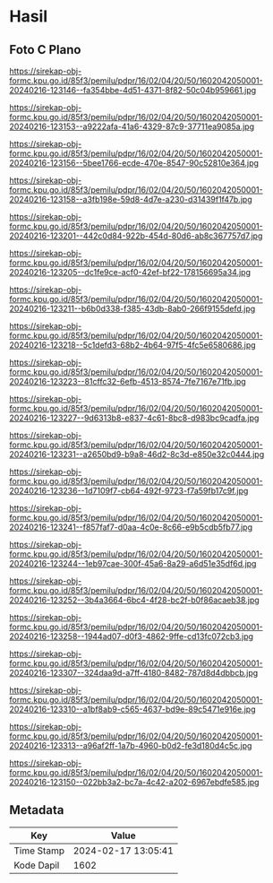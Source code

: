 # Hasil

## Foto C Plano

https://sirekap-obj-formc.kpu.go.id/85f3/pemilu/pdpr/16/02/04/20/50/1602042050001-20240216-123146--fa354bbe-4d51-4371-8f82-50c04b959661.jpg

https://sirekap-obj-formc.kpu.go.id/85f3/pemilu/pdpr/16/02/04/20/50/1602042050001-20240216-123153--a9222afa-41a6-4329-87c9-37711ea9085a.jpg

https://sirekap-obj-formc.kpu.go.id/85f3/pemilu/pdpr/16/02/04/20/50/1602042050001-20240216-123156--5bee1766-ecde-470e-8547-90c52810e364.jpg

https://sirekap-obj-formc.kpu.go.id/85f3/pemilu/pdpr/16/02/04/20/50/1602042050001-20240216-123158--a3fb198e-59d8-4d7e-a230-d31439f1f47b.jpg

https://sirekap-obj-formc.kpu.go.id/85f3/pemilu/pdpr/16/02/04/20/50/1602042050001-20240216-123201--442c0d84-922b-454d-80d6-ab8c367757d7.jpg

https://sirekap-obj-formc.kpu.go.id/85f3/pemilu/pdpr/16/02/04/20/50/1602042050001-20240216-123205--dc1fe9ce-acf0-42ef-bf22-178156695a34.jpg

https://sirekap-obj-formc.kpu.go.id/85f3/pemilu/pdpr/16/02/04/20/50/1602042050001-20240216-123211--b6b0d338-f385-43db-8ab0-266f9155defd.jpg

https://sirekap-obj-formc.kpu.go.id/85f3/pemilu/pdpr/16/02/04/20/50/1602042050001-20240216-123218--5c1defd3-68b2-4b64-97f5-4fc5e6580686.jpg

https://sirekap-obj-formc.kpu.go.id/85f3/pemilu/pdpr/16/02/04/20/50/1602042050001-20240216-123223--81cffc32-6efb-4513-8574-7fe7167e71fb.jpg

https://sirekap-obj-formc.kpu.go.id/85f3/pemilu/pdpr/16/02/04/20/50/1602042050001-20240216-123227--9d6313b8-e837-4c61-8bc8-d983bc9cadfa.jpg

https://sirekap-obj-formc.kpu.go.id/85f3/pemilu/pdpr/16/02/04/20/50/1602042050001-20240216-123231--a2650bd9-b9a8-46d2-8c3d-e850e32c0444.jpg

https://sirekap-obj-formc.kpu.go.id/85f3/pemilu/pdpr/16/02/04/20/50/1602042050001-20240216-123236--1d7109f7-cb64-492f-9723-f7a59fb17c9f.jpg

https://sirekap-obj-formc.kpu.go.id/85f3/pemilu/pdpr/16/02/04/20/50/1602042050001-20240216-123241--f857faf7-d0aa-4c0e-8c66-e9b5cdb5fb77.jpg

https://sirekap-obj-formc.kpu.go.id/85f3/pemilu/pdpr/16/02/04/20/50/1602042050001-20240216-123244--1eb97cae-300f-45a6-8a29-a6d51e35df6d.jpg

https://sirekap-obj-formc.kpu.go.id/85f3/pemilu/pdpr/16/02/04/20/50/1602042050001-20240216-123252--3b4a3664-6bc4-4f28-bc2f-b0f86acaeb38.jpg

https://sirekap-obj-formc.kpu.go.id/85f3/pemilu/pdpr/16/02/04/20/50/1602042050001-20240216-123258--1944ad07-d0f3-4862-9ffe-cd13fc072cb3.jpg

https://sirekap-obj-formc.kpu.go.id/85f3/pemilu/pdpr/16/02/04/20/50/1602042050001-20240216-123307--324daa9d-a7ff-4180-8482-787d8d4dbbcb.jpg

https://sirekap-obj-formc.kpu.go.id/85f3/pemilu/pdpr/16/02/04/20/50/1602042050001-20240216-123310--a1bf8ab9-c565-4637-bd9e-89c5471e916e.jpg

https://sirekap-obj-formc.kpu.go.id/85f3/pemilu/pdpr/16/02/04/20/50/1602042050001-20240216-123313--a96af2ff-1a7b-4960-b0d2-fe3d180d4c5c.jpg

https://sirekap-obj-formc.kpu.go.id/85f3/pemilu/pdpr/16/02/04/20/50/1602042050001-20240216-123150--022bb3a2-bc7a-4c42-a202-6967ebdfe585.jpg


## Metadata

| Key        | Value               |
| ---------- | ------------------- |
| Time Stamp | 2024-02-17 13:05:41 |
| Kode Dapil | 1602                |



